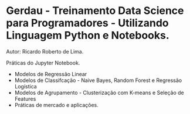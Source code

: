# Gerdau - Treinamento Data Science para Programadores - Utilizando Linguagem Python e Notebooks.
Autor: Ricardo Roberto de Lima.

Práticas do Jupyter Notebook.

- Modelos de Regressão Linear
- Modelos de Classifcação - Naive Bayes, Random Forest e Regressão Logística
- Modelos de Agrupamento - Clusterização com K-means e Seleção de Features
- Práticas de mercado e aplicações.
